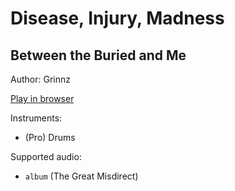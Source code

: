 # Disease, Injury, Madness

## Between the Buried and Me

Author: Grinnz

[Play in browser](http://pages.cs.wisc.edu/~tolly/customs/between-the-buried-and-me/disease-injury-madness)

Instruments:

  * (Pro) Drums

Supported audio:

  * `album` (The Great Misdirect)

